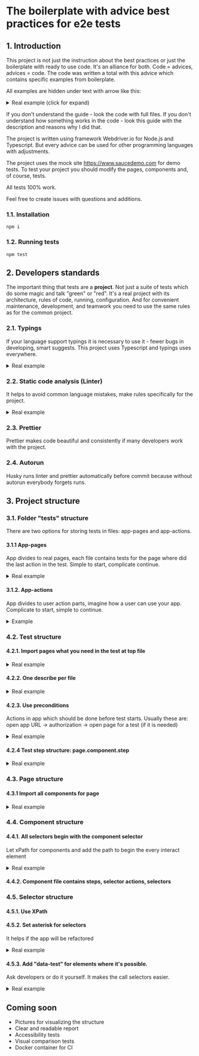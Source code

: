 # The boilerplate with advice best practices for e2e tests

## 1. Introduction

This project is not just the instruction about the best practices or just the boilerplate with ready to use code.
It's an alliance for both.
Code = advices, advices = code.
The code was written a total with this advice which contains specific examples from boilerplate.

All examples are hidden under text with arrow like this:

 <details>
 <summary>Real example (click for expand)</summary>

---

```
example of the code
```

Explanation if necessary

[Link to the real place in the file with this code]()

---

 </details>

If you don't understand the guide - look the code with full files.
If you don't understand how something works in the code - look this guide with the description and reasons why I did that.

The project is written using framework Webdriver.io for Node.js and Typescript.
But every advice can be used for other programming languages with adjustments.

The project uses the mock site https://www.saucedemo.com for demo tests.
To test your project you should modify the pages, components and, of course, tests.

All tests 100% work.

Feel free to create issues with questions and additions.

### 1.1. Installation

```
npm i
```

### 1.2. Running tests

```
npm test
```

## 2. Developers standards

The important thing that tests are a **project**. Not just a suite of tests which do some magic and talk "green" or "red". It's a real project with its architecture, rules of code, running, configuration. And for convenient maintenance, development, and teamwork you need to use the same rules as for the common project.

### 2.1. Typings

If your language support typings it is necessary to use it - fewer bugs in developing, smart suggests. This project uses Typescript and typings uses everywhere.

 <details>
 <summary>Real example</summary>

---

```typescript
getButton(productName: string): string {
 const productIndex = this.getProductIndex(productName);
 return this.productButtons()[productIndex].getText();
}
```

Function getButton() can take an only string and return only strings.

[pages/components/list.page.ts](pages/components/list.page.ts#L34)

---

 </details>

### 2.2. Static code analysis (Linter)

It helps to avoid common language mistakes, make rules specifically for the project.

 <details>
 <summary>Real example</summary>

---

```json
 "mocha-avoid-only": true
```

The rule does not allow us to commit to the repository .only (). Because only tests with .only () will be run. And we want to run all.

[tslint.json](tslint.json#L13)

---

 </details>

### 2.3. Prettier

Prettier makes code beautiful and consistently if many developers work with the project.

### 2.4. Autorun

Husky runs linter and prettier automatically before commit because without autorun everybody forgets runs.

## 3. Project structure

<!-- Test suite -> tests -> pages -> components -> steps -> selector actions -> selectors -->

### 3.1. Folder "tests" structure

There are two options for storing tests in files: app-pages and app-actions.

#### 3.1.1 App-pages

App divides to real pages, each file contains tests for the page where did the last action in the test. Simple to start, complicate continue.

<details>
<summary>Real example</summary>

---

```
.
├── ...
├── specs # Test files
│ ├── index.spec # Tests for index page
│ ├── products.spec # Tests for product page
│ └── cart.spec # Tests for cart page
└── ...
```

---

</details>

#### 3.1.2. App-actions

App divides to user action parts, imagine how a user can use your app. Complicate to start, simple to continue.

<details>
<summary>Example</summary>

---

```
.
├── ...
├── specs # Test files
│ ├── download.spec # Tests for downloads files
│ ├── crud-goods.spec # Create-Read-Update-Delete for item
│ └── purchase-cancel.spec # Cancelation actions
└── ...
```

---

</details>

### 4.2. Test structure

#### 4.2.1. Import pages what you need in the test at top file

<details>
<summary>Real example</summary>

---

```typescript
import index from '@pages/index.page';
import products from '@pages/products.page';
```

[specs/products.spec.ts](specs/products.spec.ts#L7)

---

</details>

#### 4.2.2. One describe per file

<details>
<summary>Real example</summary>

---

```typescript
describe('Products page', () => {
 // tests
}
```

[specs/products.spec.ts](specs/products.spec.ts#L12)

---

</details>

#### 4.2.3. Use preconditions

Actions in app which should be done before test starts. Usually these are: open app URL -> authorization -> open page for a test (if it is needed)

<details>
<summary>Real example</summary>

---

```typescript
before('Open index page', () => {
  browser.url('');
  index.loginForm().authStandardUser();
});
```

[specs/products.spec.ts](specs/products.spec.ts#L13)

---

</details>

#### 4.2.4 Test step structure: page.component.step

<details>
<summary>Real example</summary>

---

```typescript
index.loginForm().authStandardUser();
```

page is "index"  
component is "loginForm"  
step is "authStandardUser"

[specs/products.spec.ts](specs/products.spec.ts#L15)

```typescript
products.list().addToCart(productName);
```

page is "products"  
component is "list"  
step is "addToCart"

[specs/products.spec.ts](specs/products.spec.ts#L19)

---

</details>

### 4.3. Page structure

#### 4.3.1 Import all components for page

<details>
<summary>Real example</summary>

---

```typescript
import list from '@components/list.page';
```

[pages/products.page.ts](pages/products.page.ts#L1)

---

</details>

### 4.4. Component structure

#### 4.4.1. All selectors begin with the component selector

Let xPath for components and add the path to begin the every interact element

<details>
<summary>Real example</summary>

---

```typescript
private list = () => $('//*[@class="inventory_list"]');

private productNames = () => this.list().$$(`//*[@class="inventory_item_name"]`);
private productButtons = () => this.list().$$(`//*[contains(@class,"btn_inventory")]`);
```

[pages/components/list.page.ts](pages/components/list.page.ts#L6)

---

</details>

#### 4.4.2. Component file contains steps, selector actions, selectors

### 4.5. Selector structure

#### 4.5.1. Use XPath

#### 4.5.2. Set asterisk for selectors

It helps if the app will be refactored

<details>
<summary>Real example</summary>

---

```typescript
private list = () => $('//*[@class="inventory_list"]');
```

[pages/components/list.page.ts](pages/components/list.page.ts#L6)

---

</details>

#### 4.5.3. Add "data-test" for elements where it's possible.

Ask developers or do it yourself. It makes the call selectors easier.

<details>
<summary>Real example</summary>

---

```html
<!-- element on page -->
<input type="text" class="form_input" data-test="username" id="user-name" placeholder="Username" value="" />
```

```typescript
// selector
private username = () => $('//*[@data-test="username"]');
```

[pages/components/login-form.page.ts](pages/components/login-form.page.ts#L6)

---

</details>

## Coming soon

- Pictures for visualizing the structure
- Clear and readable report
- Accessibility tests
- Visual comparison tests
- Docker container for CI
